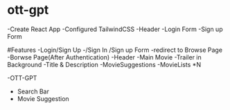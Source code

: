 # ott-gpt

-Create React App
-Configured TailwindCSS
-Header
-Login Form
-Sign up Form

#Features
-Login/Sign Up
-/Sign In /Sign up Form
-redirect to Browse Page
-Borwse Page(After Authentication)
-Header
-Main Movie
-Trailer in Background
-Title & Description
-MovieSuggestions
-MovieLists \*N

-OTT-GPT

- Search Bar
- Movie Suggestion
